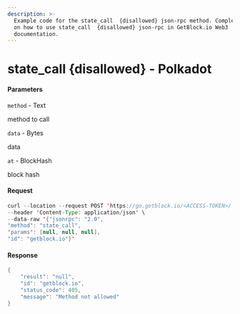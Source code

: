 ```yaml
---
description: >-
  Example code for the state_call  {disallowed} json-rpc method. Сomplete guide
  on how to use state_call  {disallowed} json-rpc in GetBlock.io Web3
  documentation.
---
```


# state\_call {disallowed} - Polkadot

#### Parameters

`method` - Text

method to call

`data` - Bytes

data

`at` - BlockHash

block hash

#### Request

```java
curl --location --request POST 'https://go.getblock.io/<ACCESS-TOKEN>/' \
--header 'Content-Type: application/json' \
--data-raw '{"jsonrpc": "2.0",
"method": "state_call",
"params": [null, null, null],
"id": "getblock.io"}'
```

#### Response

```java
{
    "result": "null",
    "id": "getblock.io",
    "status_code": 405,
    "message": "Method not allowed"
}
```
